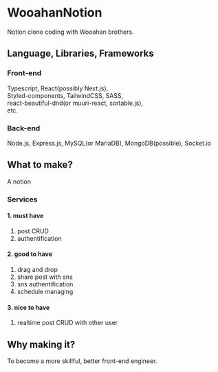 # WooahanNotion
Notion clone coding with Wooahan brothers.


## Language, Libraries, Frameworks
### Front-end
Typescript, React(possibly Next.js),
<br />
Styled-components, TailwindCSS, SASS, 
<br />
react-beautiful-dnd(or muuri-react, sortable.js), 
<br />
etc.

### Back-end
Node.js, Express.js,
MySQL(or MariaDB),
MongoDB(possible),
Socket.io

## What to make?
A notion

### Services
#### 1. must have
1. post CRUD
2. authentification
#### 2. good to have
1. drag and drop
2. share post with sns
3. sns authentification
4. schedule managing
#### 3. nice to have
1. realtime post CRUD with other user

## Why making it?
To become a more skillful, better front-end engineer.
